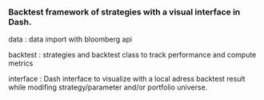 ### Backtest framework of strategies with a visual interface in Dash.

data : data import with bloomberg api

backtest : strategies and backtest class to track performance and compute metrics

interface : Dash interface to visualize with a local adress backtest result while modifing strategy/parameter and/or portfolio universe.
